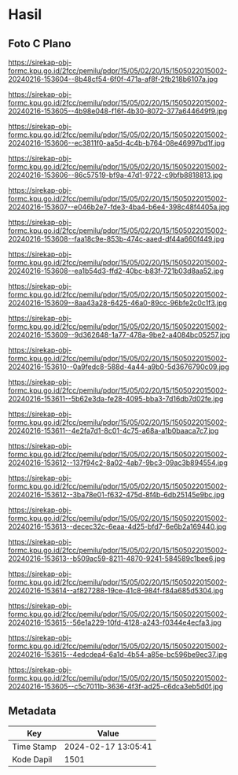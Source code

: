 # Hasil

## Foto C Plano

https://sirekap-obj-formc.kpu.go.id/2fcc/pemilu/pdpr/15/05/02/20/15/1505022015002-20240216-153604--8b48cf54-6f0f-471a-af8f-2fb218b6107a.jpg

https://sirekap-obj-formc.kpu.go.id/2fcc/pemilu/pdpr/15/05/02/20/15/1505022015002-20240216-153605--4b98e048-f16f-4b30-8072-377a644649f9.jpg

https://sirekap-obj-formc.kpu.go.id/2fcc/pemilu/pdpr/15/05/02/20/15/1505022015002-20240216-153606--ec3811f0-aa5d-4c4b-b764-08e46997bd1f.jpg

https://sirekap-obj-formc.kpu.go.id/2fcc/pemilu/pdpr/15/05/02/20/15/1505022015002-20240216-153606--86c57519-bf9a-47d1-9722-c9bfb8818813.jpg

https://sirekap-obj-formc.kpu.go.id/2fcc/pemilu/pdpr/15/05/02/20/15/1505022015002-20240216-153607--e046b2e7-fde3-4ba4-b6e4-398c48f4405a.jpg

https://sirekap-obj-formc.kpu.go.id/2fcc/pemilu/pdpr/15/05/02/20/15/1505022015002-20240216-153608--faa18c9e-853b-474c-aaed-df44a660f449.jpg

https://sirekap-obj-formc.kpu.go.id/2fcc/pemilu/pdpr/15/05/02/20/15/1505022015002-20240216-153608--ea1b54d3-ffd2-40bc-b83f-721b03d8aa52.jpg

https://sirekap-obj-formc.kpu.go.id/2fcc/pemilu/pdpr/15/05/02/20/15/1505022015002-20240216-153609--8aa43a28-6425-46a0-89cc-96bfe2c0c1f3.jpg

https://sirekap-obj-formc.kpu.go.id/2fcc/pemilu/pdpr/15/05/02/20/15/1505022015002-20240216-153609--9d362648-1a77-478a-9be2-a4084bc05257.jpg

https://sirekap-obj-formc.kpu.go.id/2fcc/pemilu/pdpr/15/05/02/20/15/1505022015002-20240216-153610--0a9fedc8-588d-4a44-a9b0-5d3676790c09.jpg

https://sirekap-obj-formc.kpu.go.id/2fcc/pemilu/pdpr/15/05/02/20/15/1505022015002-20240216-153611--5b62e3da-fe28-4095-bba3-7d16db7d02fe.jpg

https://sirekap-obj-formc.kpu.go.id/2fcc/pemilu/pdpr/15/05/02/20/15/1505022015002-20240216-153611--4e2fa7d1-8c01-4c75-a68a-a1b0baaca7c7.jpg

https://sirekap-obj-formc.kpu.go.id/2fcc/pemilu/pdpr/15/05/02/20/15/1505022015002-20240216-153612--137f94c2-8a02-4ab7-9bc3-09ac3b894554.jpg

https://sirekap-obj-formc.kpu.go.id/2fcc/pemilu/pdpr/15/05/02/20/15/1505022015002-20240216-153612--3ba78e01-f632-475d-8f4b-6db25145e9bc.jpg

https://sirekap-obj-formc.kpu.go.id/2fcc/pemilu/pdpr/15/05/02/20/15/1505022015002-20240216-153613--decec32c-6eaa-4d25-bfd7-6e6b2a169440.jpg

https://sirekap-obj-formc.kpu.go.id/2fcc/pemilu/pdpr/15/05/02/20/15/1505022015002-20240216-153613--b509ac59-8211-4870-9241-584589c1bee6.jpg

https://sirekap-obj-formc.kpu.go.id/2fcc/pemilu/pdpr/15/05/02/20/15/1505022015002-20240216-153614--af827288-19ce-41c8-984f-f84a685d5304.jpg

https://sirekap-obj-formc.kpu.go.id/2fcc/pemilu/pdpr/15/05/02/20/15/1505022015002-20240216-153615--56e1a229-10fd-4128-a243-f0344e4ecfa3.jpg

https://sirekap-obj-formc.kpu.go.id/2fcc/pemilu/pdpr/15/05/02/20/15/1505022015002-20240216-153615--4edcdea4-6a1d-4b54-a85e-bc596be9ec37.jpg

https://sirekap-obj-formc.kpu.go.id/2fcc/pemilu/pdpr/15/05/02/20/15/1505022015002-20240216-153605--c5c7011b-3636-4f3f-ad25-c6dca3eb5d0f.jpg


## Metadata

| Key        | Value               |
| ---------- | ------------------- |
| Time Stamp | 2024-02-17 13:05:41 |
| Kode Dapil | 1501                |



